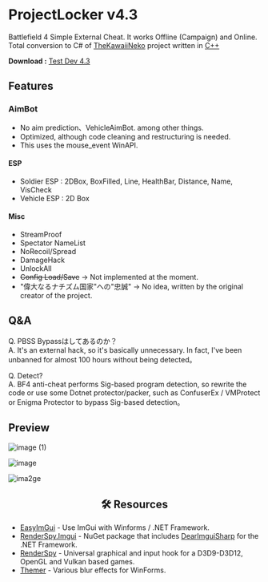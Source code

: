 # ProjectLocker v4.3
Battlefield 4 Simple External Cheat. It works Offline (Campaign) and Online.
Total conversion to C# of [TheKawaiiNeko](https://github.com/TheKawaiiNeko) project written in [C++](https://github.com/TheKawaiiNeko/BF4-External)  

**Download :** [Test Dev 4.3](https://github.com/DestroyerDarkNess/BF4-External/releases/tag/4.3)

## Features
### AimBot
* No aim prediction、VehicleAimBot. among other things.
* Optimized, although code cleaning and restructuring is needed.
* This uses the mouse_event WinAPI.
#### ESP
* Soldier ESP : 2DBox, BoxFilled, Line, HealthBar, Distance, Name, VisCheck
* Vehicle ESP : 2D Box
#### Misc
* StreamProof
* Spectator NameList
* NoRecoil/Spread
* DamageHack
* UnlockAll
* ~~Config Load/Save~~  ->  Not implemented at the moment.
* "偉大なるナチズム国家"への"忠誠" -> No idea, written by the original creator of the project.

## Q&A
Q. PBSS Bypassはしてあるのか？  
A. It's an external hack, so it's basically unnecessary. In fact, I've been unbanned for almost 100 hours without being detected。

Q. Detect?  
A. BF4 anti-cheat performs Sig-based program detection, so rewrite the code or use some Dotnet protector/packer, such as ConfuserEx / VMProtect or Enigma Protector to bypass Sig-based detection。  

## Preview
![image (1)](https://github.com/DestroyerDarkNess/BF4-External/assets/32405118/f8c7a37f-9101-4e8e-90d3-672dd62c96eb)

![image](https://github.com/DestroyerDarkNess/BF4-External/assets/32405118/8016790a-a92e-4cfe-b029-a52020984c75)

![ima2ge](https://github.com/DestroyerDarkNess/BF4-External/assets/32405118/551cb3d4-46ab-4d29-95ff-1f8145c3dac3)

<center>
<h2> 🛠️ Resources </h2>
</center>

- [EasyImGui](https://github.com/DestroyerDarkNess/EasyImGui) - Use ImGui with Winforms / .NET Framework.
- [RenderSpy.Imgui](https://www.nuget.org/packages/RenderSpy.ImGui) - NuGet package that includes [DearImguiSharp](https://github.com/Sewer56/DearImguiSharp) for the .NET Framework.
- [RenderSpy](https://github.com/DestroyerDarkNess/RenderSpy) - Universal graphical and input hook for a D3D9-D3D12, OpenGL and Vulkan based games.
- [Themer](https://github.com/arshx86/Themer) - Various blur effects for WinForms.
